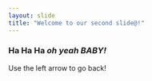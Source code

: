 ```yaml
---
layout: slide
title: "Welcome to our second slide@!"
---
```

### **Ha Ha Ha** _oh yeah BABY!_
Use the left arrow to go back!
